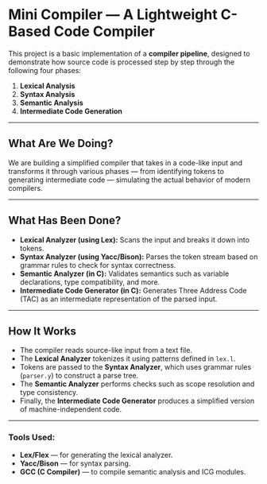 #  Mini Compiler — A Lightweight C-Based Code Compiler

This project is a basic implementation of a **compiler pipeline**, designed to demonstrate how source code is processed step by step through the following four phases:

1. **Lexical Analysis**
2. **Syntax Analysis**
3. **Semantic Analysis**
4. **Intermediate Code Generation**

---

##  What Are We Doing?

We are building a simplified compiler that takes in a code-like input and transforms it through various phases — from identifying tokens to generating intermediate code — simulating the actual behavior of modern compilers.

---

##  What Has Been Done?

- **Lexical Analyzer (using Lex):** Scans the input and breaks it down into tokens.
- **Syntax Analyzer (using Yacc/Bison):** Parses the token stream based on grammar rules to check for syntax correctness.
- **Semantic Analyzer (in C):** Validates semantics such as variable declarations, type compatibility, and more.
- **Intermediate Code Generator (in C):** Generates Three Address Code (TAC) as an intermediate representation of the parsed input.

---

##  How It Works

- The compiler reads source-like input from a text file.
- The **Lexical Analyzer** tokenizes it using patterns defined in `lex.l`.
- Tokens are passed to the **Syntax Analyzer**, which uses grammar rules (`parser.y`) to construct a parse tree.
- The **Semantic Analyzer** performs checks such as scope resolution and type consistency.
- Finally, the **Intermediate Code Generator** produces a simplified version of machine-independent code.

---

### Tools Used:
- **Lex/Flex** — for generating the lexical analyzer.
- **Yacc/Bison** — for syntax parsing.
- **GCC (C Compiler)** — to compile semantic analysis and ICG modules.
